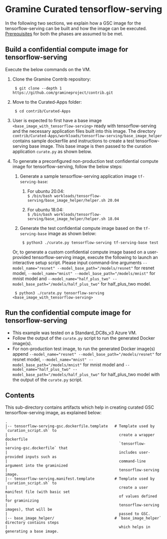 # Gramine Curated tensorflow-serving
In the following two sections, we explain how a GSC image for the tensorflow-serving can be
built and how the image can be executed.
[Prerequisites](https://github.com/gramineproject/contrib/tree/master/Curated-Apps/README.md) for
both the phases are assumed to be met.

## Build a confidential compute image for tensorflow-serving
Execute the below commands on the VM.

1. Clone the Gramine Contrib repository:

        $ git clone --depth 1 https://github.com/gramineproject/contrib.git

2. Move to the Curated-Apps folder:

        $ cd contrib/Curated-Apps

3. User is expected to first have a base image `<base_image_with_tensorflow-serving>` ready with
   tensorflow-serving and the necessary application files built into this image. The
   directory `contrib/Curated-Apps/workloads/tensorflow-serving/base_image_helper` contains
   sample dockerfile and instructions to create a test tensorflow-serving
   base image. This base image is then passed to the curation application `curate.py` as shown
   below.

4. To generate a preconfigured non-production test confidential compute image for
   tensorflow-serving, follow the below steps:
    1. Generate a sample tensorflow-serving application image `tf-serving-base`:

        1. For ubuntu 20.04:\
           `$ /bin/bash workloads/tensorflow-serving/base_image_helper/helper.sh 20.04`

        2. For ubuntu 18.04:\
           `$ /bin/bash workloads/tensorflow-serving/base_image_helper/helper.sh 18.04`

    2. Generate the test confidential compute image based on the
       `tf-serving-base` image as shown below:

            $ python3 ./curate.py tensorflow-serving tf-serving-base test

    Or, to generate a custom confidential compute image based on a user-provided tensorflow-serving
    image, execute the following to launch an interactive setup script. Please input command-line
    arguments `--model_name="resnet" --model_base_path="/models/resnet"` for resnet
    model, `--model_name="mnist" --model_base_path="/models/mnist"` for mnist model and
    `--model_name="half_plus_two" --model_base_path="/models/half_plus_two"` for half_plus_two
    model.

        $ python3 ./curate.py tensorflow-serving <base_image_with_tensorflow-serving>

## Run the confidential compute image for tensorflow-serving

- This example was tested on a Standard_DC8s_v3 Azure VM.
- Follow the output of the `curate.py` script to run the generated Docker image(s).
- For non-production test image, to run the generated Docker image(s) append
  `--model_name="resnet" --model_base_path="/models/resnet"` for resnet model,
  `--model_name="mnist" --model_base_path="/models/mnist"` for mnist model
  and `--model_name="half_plus_two" --model_base_path="/models/half_plus_two"` for half_plus_two
  model with the output of the `curate.py` script.

## Contents
This sub-directory contains artifacts which help in creating curated GSC tensorflow-serving image,
as explained below:

    .
    |-- tensorflow-serving-gsc.dockerfile.template   # Template used by `curation_script.sh` to
    |                                                  create a wrapper dockerfile
    |                                                  `tensorflow-serving-gsc.dockerfile` that
    |                                                  includes user-provided inputs such as
    |                                                  command-line argument into the graminized
    |                                                  tensorflow-serving image.
    |-- tensorflow-serving.manifest.template         # Template used by `curation_script.sh` to
    |                                                  create a user manifest file (with basic set
    |                                                  of values defined for graminizing
    |                                                  tensorflow-serving images), that will be
    |                                                  passed to GSC.
    |-- base_image_helper/                           # `base_image_helper` directory contains steps
    |                                                  which helps in generating a base image.
